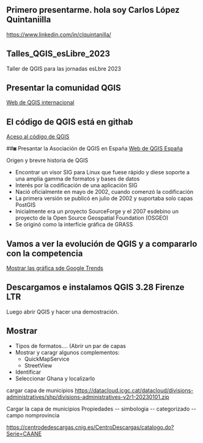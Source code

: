 
## Primero presentarme. hola soy Carlos López Quintaniilla
https://www.linkedin.com/in/clquintanilla/

## Talles_QGIS_esLibre_2023
Taller de QGIS para las jornadas esLbre 2023

## Presentar la comunidad QGIS
[Web de QGIS internacional](https://www.qgis.org/es/site/about/index.html)

## El código de QGIS está en githab
[Aceso al código de QGIS](https://github.com/qgis/QGIS)

##◙ Presantar la Asociación de QGIS en España
[Web de QGIS España](https://www.qgis.org/es/site/about/index.html)

Origen y brevre historia de QGIS
- Encontrar un visor SIG para Linux que fuese rápido y diese soporte a una amplia gamma de formatos y bases de datos
- Interés por la codificación de una aplicación SIG
- Nació oficialmente en mayo de 2002, cuando comenzó la codificación
- La primera versión se publicó en julio de 2002 y suportaba solo capas PostGIS
- Inicialmente era un proyecto SourceForge y el 2007 esdebino un proyecto de la Open Source Geospatial Foundation (OSGEO)
- Se originó como la interfície gráfica de GRASS

## Vamos a ver la evolución de QGIS y a compararlo con la competencia
[Mostrar las gráfica sde Google Trends](https://trends.google.com/trends/)


## Descargamos e instalamos QGIS 3.28 Firenze LTR
Luego abrir QGIS y hacer una demostración.

## Mostrar
- Tipos de formatos.... (Abrir un par de capas
- Mostrar y caragr algunos complementos:
   - QuickMapService
   - StreetView
- Identificar 
- Seleccionar Ghana y localizarlo

cargar capa de municipios
https://datacloud.icgc.cat/datacloud/divisions-administratives/shp/divisions-administratives-v2r1-20230101.zip

Cargar la capa de municipios
Propiedades -- simbologia -- categorizado -- campo nomprovincia


https://centrodedescargas.cnig.es/CentroDescargas/catalogo.do?Serie=CAANE
